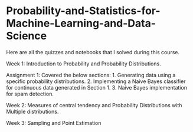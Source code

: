 # Probability-and-Statistics-for-Machine-Learning-and-Data-Science
Here are all the quizzes and notebooks that I solved during this course.

Week 1: Introduction to Probability and Probability Distributions.

Assignment 1: Covered the below sections:
			1. Generating data using a specific probability distributions.
			2. Implementing a Naive Bayes classifier for continuous data generated in Section 1.
			3. Naive Bayes implementation for spam detection.
			
Week 2: Measures of central tendency and Probability Distributions with Multiple distributions.

Week 3: Sampling and Point Estimation
